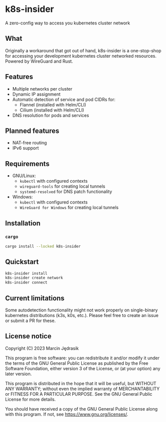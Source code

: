 # k8s-insider
A zero-config way to access you kubernetes cluster network

## What
Originally a workaround that got out of hand, k8s-insider is a one-stop-shop for accessing your development kubernetes cluster networked resources. Powered by WireGuard and Rust.

## Features
 - Multiple networks per cluster
 - Dynamic IP assignment
 - Automatic detection of service and pod CIDRs for:
   - Flannel (installed with Helm/CLI)
   - Cilium (installed with Helm/CLI)
 - DNS resolution for pods and services

## Planned features
 - NAT-free routing
 - IPv6 support

## Requirements
 - GNU/Linux:
   - `kubectl` with configured contexts
   - `wireguard-tools` for creating local tunnels
   - `systemd-resolved` for DNS patch functionality
 - Windows:
   - `kubectl` with configured contexts
   - `WireGuard for Windows` for creating local tunnels

## Installation
### `cargo`
```bash
cargo install --locked k8s-insider
```

## Quickstart
```bash
k8s-insider install
k8s-insider create network
k8s-insider connect
```

## Current limitations
Some autodetection functionality might not work properly on single-binary kubernetes distributions (k3s, k0s, etc.). Please feel free to create an issue or submit a PR for these.

## License notice
Copyright (C) 2023 Marcin Jędrasik

This program is free software: you can redistribute it and/or modify it under the terms of the GNU General Public License as published by the Free Software Foundation, either version 3 of the License, or (at your option) any later version.

This program is distributed in the hope that it will be useful, but WITHOUT ANY WARRANTY; without even the implied warranty of MERCHANTABILITY or FITNESS FOR A PARTICULAR PURPOSE. See the GNU General Public License for more details.

You should have received a copy of the GNU General Public License along with this program. If not, see <https://www.gnu.org/licenses/>. 
